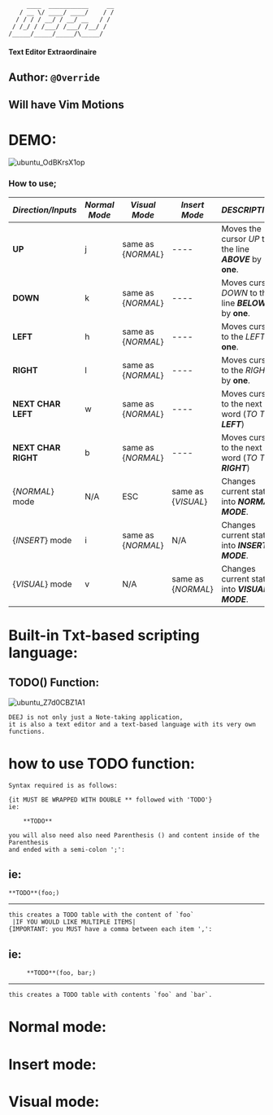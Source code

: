 
         ____  ___________     __
       / __ \/ ____/ ____/    / /
      / / / / __/ / __/ __   / / 
     / /_/ / /___/ /___/ /__/ /  
    /_____/_____/_____/\_____/  
   #### Text Editor Extraordinaire
   ## Author: ```@Override```

## Will have Vim Motions
# DEMO:
![ubuntu_OdBKrsX1op](https://github.com/user-attachments/assets/5010c5f5-8090-439d-bef9-386d85e14838)
### How to use;
| ***Direction/Inputs*** | ***Normal** Mode* | ***Visual** Mode* | ***Insert** Mode* | ***DESCRIPTION***|
|------------------|------------|-------------|-------------|-------------------------------------------|
| **UP**| j | same as {*NORMAL*}| ---- | Moves the cursor *UP* to the line ***ABOVE*** by **one**.|
|**DOWN**|k|same as {*NORMAL*}|----| Moves cursor *DOWN* to the line ***BELOW*** by **one**.|
|**LEFT**| h | same as {*NORMAL*} | ---- | Moves cursor to the *LEFT* by **one**.|
|**RIGHT**| l | same as {*NORMAL*} | ---- | Moves cursor to the *RIGHT* by **one**.|
|**NEXT CHAR LEFT** | w | same as {*NORMAL*} | ---- | Moves cursor to the next word (*TO THE* ***__LEFT__***)|
|**NEXT CHAR RIGHT** | b | same as {*NORMAL*} | ---- | Moves cursor to the next word (*TO THE* ***__RIGHT__***)|
|{*NORMAL*} mode| N/A | ESC | same as {*VISUAL*} | Changes current state into ***NORMAL MODE***. |
|{*INSERT*} mode| i | same as {*NORMAL*} | N/A| Changes current state into ***INSERT MODE***.| 
|{*VISUAL*} mode| v | N/A | same as {*NORMAL*}| Changes current state into ***VISUAL MODE***.|
# Built-in Txt-based scripting language:

## **TODO**() Function:

![ubuntu_Z7d0CBZ1A1](https://github.com/user-attachments/assets/4e164541-cc0b-4dfc-8073-961568486f28)

    DEEJ is not only just a Note-taking application,
    it is also a text editor and a text-based language with its very own functions.
# how to use TODO function:
    Syntax required is as follows:
    
    {it MUST BE WRAPPED WITH DOUBLE ** followed with 'TODO'}
    ie:
    
        **TODO**

    you will also need also need Parenthesis () and content inside of the Parenthesis 
    and ended with a semi-colon ';':
ie: 
-----------------------------------------------------------------------------------------------------------------------------------------
    **TODO**(foo;)
-----------------------------------------------------------------------------------------------------------------------------------------
    this creates a TODO table with the content of `foo`
     |IF YOU WOULD LIKE MULTIPLE ITEMS|
    {IMPORTANT: you MUST have a comma between each item ',':
ie:
----------------------------------------------------------------------------------------------------------------------------------------- 
         **TODO**(foo, bar;)
-----------------------------------------------------------------------------------------------------------------------------------------
    this creates a TODO table with contents `foo` and `bar`.

# Normal mode:

# Insert mode:

# Visual mode:

